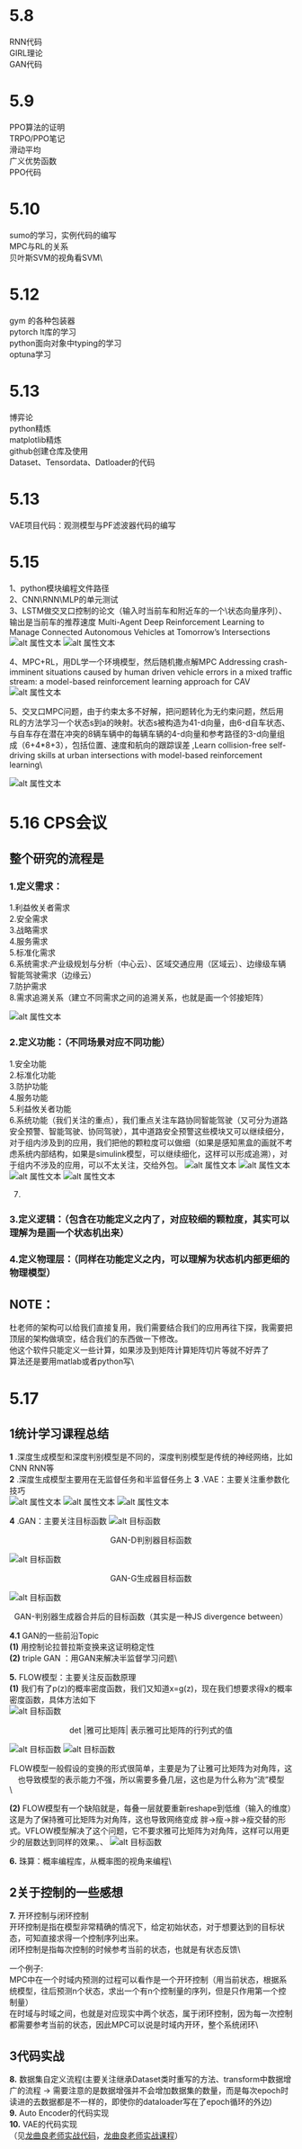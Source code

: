 # 5.8
RNN代码\
GIRL理论\
GAN代码

# 5.9
PPO算法的证明\
TRPO/PPO笔记\
滑动平均\
广义优势函数\
PPO代码

# 5.10
sumo的学习，实例代码的编写\
MPC与RL的关系\
贝叶斯SVM的视角看SVM\

# 5.12
gym 的各种包装器\
pytorch lt库的学习\
python面向对象中typing的学习\
optuna学习

# 5.13
博弈论\
python精炼\
matplotlib精炼\
github创建仓库及使用\
Dataset、Tensordata、Datloader的代码

# 5.13
VAE项目代码：观测模型与PF滤波器代码的编写

# 5.15

1、python模块编程文件路径\
2、CNN\RNN\MLP的单元测试\
3、LSTM做交叉口控制的论文（输入时当前车和附近车的一个\状态向量序列）、输出是当前车的推荐速度 Multi-Agent Deep Reinforcement Learning to Manage Connected Autonomous Vehicles at Tomorrow’s Intersections\
![alt 属性文本](./图片/LSTM.png)
![alt 属性文本](./图片/LSTM网络.png)

4、MPC+RL，用DL学一个环境模型，然后随机撒点解MPC  Addressing crash-imminent situations caused by human driven vehicle errors in a mixed traffic stream: a model-based reinforcement learning approach for CAV\
![alt 属性文本](./图片/MPCRL.png)

5、交叉口MPC问题，由于约束太多不好解，把问题转化为无约束问题，然后用RL的方法学习一个状态s到a的映射。状态s被构造为41-d向量，由6-d自车状态、与自车存在潜在冲突的8辆车辆中的每辆车辆的4-d向量和参考路径的3-d向量组成（6+4*8+3），包括位置、速度和航向的跟踪误差 ,Learn collision-free self-driving skills at urban intersections with model-based reinforcement learning\

![alt 属性文本](./图片/关阳论文.png)


# 5.16 CPS会议
## 整个研究的流程是
### 1.定义需求：
1.利益攸关者需求\
2.安全需求\
3.战略需求\
4.服务需求\
5.标准化需求\
6.系统需求:产业级规划与分析（中心云）、区域交通应用（区域云）、边缘级车辆智能驾驶需求（边缘云）\
7.防护需求\
8.需求追溯关系（建立不同需求之间的追溯关系，也就是画一个邻接矩阵）

![alt 属性文本](./图片/需求分析.png)

### 2.定义功能：（不同场景对应不同功能）
1.安全功能\
2.标准化功能\
3.防护功能\
4.服务功能\
5.利益攸关者功能\
6.系统功能（我们关注的重点），我们重点关注车路协同智能驾驶（又可分为道路安全预警、智能驾驶、协同驾驶），其中道路安全预警这些模块又可以继续细分，对于组内涉及到的应用，我们把他的颗粒度可以做细（如果是感知黑盒的画就不考虑系统内部结构，如果是simulink模型，可以继续细化，这样可以形成追溯），对于组内不涉及的应用，可以不太关注，交给外包。
![alt 属性文本](./图片/系统工程3.png)
![alt 属性文本](./图片/系统工程1.png)
![alt 属性文本](./图片/系统工程2.png)
![alt 属性文本](./图片/路测设备信息传递.png)

7.
### 3.定义逻辑：（包含在功能定义之内了，对应较细的颗粒度，其实可以理解为是画一个状态机出来）

### 4.定义物理层：（同样在功能定义之内，可以理解为状态机内部更细的物理模型）


## NOTE：
杜老师的架构可以给我们直接复用，我们需要结合我们的应用再往下探，我需要把顶层的架构做填空，结合我们的东西做一下修改。\
他这个软件只能定义一些计算，如果涉及到矩阵计算矩阵切片等就不好弄了\
算法还是要用matlab或者python写\


# 5.17 
## 1统计学习课程总结
**1** .深度生成模型和深度判别模型是不同的，深度判别模型是传统的神经网络，比如CNN RNN等\
**2** .深度生成模型主要用在无监督任务和半监督任务上
**3** .VAE：主要关注重参数化技巧\
![alt 属性文本](./图片/重参数化技巧.png)
![alt 属性文本](./图片/重参数化技巧2.png)
![alt 属性文本](./图片/重参数化技巧3.png)

**4** .GAN：主要关注目标函数
![alt 目标函数](./图片/GAN-D目标函数.png)
<center> GAN-D判别器目标函数 </center>

![alt 目标函数](./图片/GAN-G目标函数.png)
<center> GAN-G生成器目标函数 </center>

![alt 目标函数](./图片/GAN合并目标函数.png)
<center> GAN-判别器生成器合并后的目标函数（其实是一种JS divergence between） </center>

**4.1** GAN的一些前沿Topic\
**(1)** 用控制论拉普拉斯变换来这证明稳定性\
**(2)** triple GAN ：用GAN来解决半监督学习问题\


**5.** FLOW模型：主要关注反函数原理\
**(1)** 我们有了p(z)的概率密度函数，我们又知道x=g(z)，现在我们想要求得x的概率密度函数，具体方法如下\
![alt 目标函数](./图片/FLOW1.png)
<center> det |雅可比矩阵| 表示雅可比矩阵的行列式的值 </center>

![alt 目标函数](./图片/FLOW2.png)
![alt 目标函数](./图片/FLOW3.png)
<center> FLOW模型一般假设的变换的形式很简单，主要是为了让雅可比矩阵为对角阵，这也导致模型的表示能力不强，所以需要多叠几层，这也是为什么称为“流”模型 </center>\

**(2)** FLOW模型有一个缺陷就是，每叠一层就要重新reshape到低维（输入的维度）这是为了保持雅可比矩阵为对角阵，这也导致网络变成  胖->瘦->胖->瘦交替的形式。VFLOW模型解决了这个问题，它不要求雅可比矩阵为对角阵，这样可以用更少的层数达到同样的效果。、
![alt 目标函数](./图片/VFLOW.png)

**6.** 珠算：概率编程库，从概率图的视角来编程\

## 2关于控制的一些感想
**7.** 开环控制与闭环控制\
开环控制是指在模型非常精确的情况下，给定初始状态，对于想要达到的目标状态，可知直接求得一个控制序列出来。\
闭环控制是指每次控制的时候参考当前的状态，也就是有状态反馈\

一个例子:\
MPC中在一个时域内预测的过程可以看作是一个开环控制（用当前状态，根据系统模型，往后预测n个状态，求出一个有n个控制量的序列，但是只作用第一个控制量）\
在时域与时域之间，也就是对应现实中两个状态，属于闭环控制，因为每一次控制都需要参考当前的状态，因此MPC可以说是时域内开环，整个系统闭环\

## 3代码实战
**8.** 数据集自定义流程(主要关注继承Dataset类时重写的方法、transform中数据增广的流程 -> 需要注意的是数据增强并不会增加数据集的数量，而是每次epoch时读进的去数据都是不一样的，即使你的dataloader写在了epoch循环的外边)\
**9.** Auto Encoder的代码实现\
**10.** VAE的代码实现\
（见[龙曲良老师实战代码](https://github.com/dragen1860/Deep-Learning-with-PyTorch-Tutorials)，[龙曲良老师实战课程](https://www.bilibili.com/video/BV11r4y1e76A?p=114&spm_id_from=pageDriver)）
